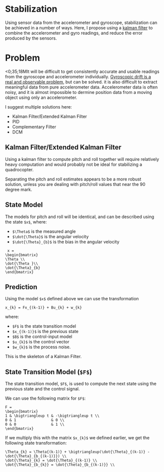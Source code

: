 Stabilization
=============

Using sensor data from the accelerometer and gyroscope, stabilization can be
achieved in a number of ways. Here, I propose using a
[kalman filter](http://en.wikipedia.org/wiki/Kalman_filter) to combine the
accelerometer and gyro readings, and reduce the error produced by the sensors.

Problem
=======

<0;35;18MIt will be difficult to get consistently accurate and usable readings from the
gyroscope and accelerometer individually. [Gyroscopic drift is a real and
observable problem][1], but can be solved. it is also difficult to extract
meaningful data from pure accelerometer data. Accelerometer data is often noisy,
and it is almost impossible to dermine position data from a moving object using
only an accelerometer.

I suggest multiple solutions here:

 - Kalman Filter/Extended Kalman Filter
 - PID
 - Complementary Filter
 - DCM


Kalman Filter/Extended Kalman Filter
------------------------------------

Using a kalman filter to compute pitch and roll together will require relatively
heavy computation and would probably not be ideal for stabilizing a
quadrocopter.

Separating the pitch and roll estimates appears to be a more robust solution,
unless you are dealing with pitch/roll values that near the 90 degree mark.

State Model
-----------
The models for pitch and roll will be identical, and can be described using the
state `$x$`, where:

 - `$\Theta$` is the measured angle
 - `$\dot{\Theta}$` is the angular velocity
 - `$\dot{\Theta}_{b}$` is the bias in the angular velocity

 ```mathjax
  x =
 \begin{bmatrix}
 \Theta \\
 \dot{\Theta }\\
 \dot{\Theta}_{b}
 \end{bmatrix}
 ```

Prediction
----------

Using the model `$x$` defined above we can use the transformation

```mathjax
x_{k} = Fx_{(k-1)} + Bu_{k} + w_{k}
```
where:

 - `$F$` is the state transition model
 - `$x_{(k-1)}$` is the previous state
 - `$B$` is the control-input model
 - `$u_{k}$` is the control vector
 - `$w_{k}$` is the process noise.

 This is the skeleton of a Kalman Filter.

State Transition Model (`$F$`)
------------------------------

The state transition model, `$F$`, is used to compute the next state using the
previous state and the control signal.

We can use the following matrix for `$F$`:

```mathjax
F =
\begin{bmatrix}
1 & \bigtriangleup t & -\bigtriangleup t \\
0 & 1                & 0 \\
0 & 0                & 1 \\
\end{bmatrix}
```

If we multiply this with the matrix `$x_{k}$` we defined earlier, we get the
following state transformation:

```mathjax
\Theta_{k} = \Theta{(k-1)} + \bigtriangleup(\dot{\Theta}_{(k-1)} - \dot{\Theta}_{b_{(k-1)}}) \\
\dot{\Theta}_{k} = \dot{\Theta}_{(k-1)} \\
\dot{\Theta}_{b_{k}} = \dot{\Theta}_{b_{(k-1)}} \\
```

[1]:http://www.csulb.edu/~hill/ee400d/Reference%20Folder/Kalman%20Filter%20Research.pdf
